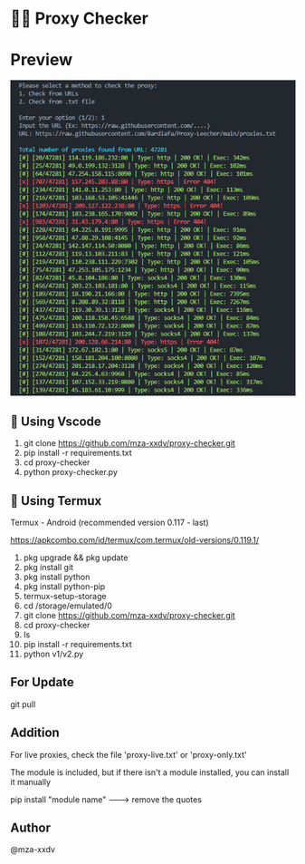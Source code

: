 # 🕵️‍♂️ Proxy Checker

# Preview
![image_2023-07-02_20-56-25.png!](\img\image_2023-07-02_20-56-25.png)


## 🚀 Using Vscode
1. git clone https://github.com/mza-xxdv/proxy-checker.git
2. pip install -r requirements.txt
3. cd proxy-checker
4. python proxy-checker.py

## 🚀 Using Termux
Termux - Android (recommended version 0.117 - last)

https://apkcombo.com/id/termux/com.termux/old-versions/0.119.1/

1. pkg upgrade && pkg update
2. pkg install git
3. pkg install python
4. pkg install python-pip
6. termux-setup-storage
7. cd /storage/emulated/0
8. git clone https://github.com/mza-xxdv/proxy-checker.git
9. cd proxy-checker
9. ls
10. pip install -r requirements.txt
11. python v1/v2.py

## For Update
git pull

## Addition
For live proxies, check the file 'proxy-live.txt' or 'proxy-only.txt'

The module is included, but if there isn't a module installed, you can install it manually

pip install "module name" ---> remove the quotes


## Author
@mza-xxdv